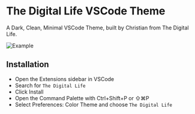 # The Digital Life VSCode Theme

A Dark, Clean, Minimal VSCode Theme, built by Christian from The Digital Life.

<img alt="Example" src="https://raw.githubusercontent.com/xcad2k/vscode-thedigitallife/main/assets/screenshot.png">

## Installation

- Open the Extensions sidebar in VSCode
- Search for `The Digital Life`
- Click Install
- Open the Command Palette with Ctrl+Shift+P or ⇧⌘P
- Select Preferences: Color Theme and choose `The Digital Life`